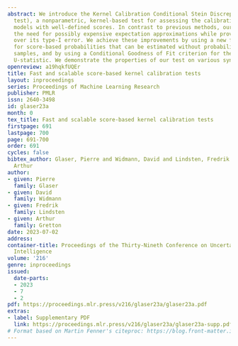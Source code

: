 ```yaml
---
abstract: We introduce the Kernel Calibration Conditional Stein Discrepancy test (KCCSD
  test), a nonparametric, kernel-based test for assessing the calibration of probabilistic
  models with well-defined scores. In contrast to previous methods, our test avoids
  the need for possibly expensive expectation approximations while providing control
  over its type-I error. We achieve these improvements by using a new family of kernels
  for score-based probabilities that can be estimated without probability density
  samples, and by using a Conditional Goodness of Fit criterion for the KCCSD test’s
  U-statistic. We demonstrate the properties of our test on various synthetic settings.
openreview: a19hqkfUQEr
title: Fast and scalable score-based kernel calibration tests
layout: inproceedings
series: Proceedings of Machine Learning Research
publisher: PMLR
issn: 2640-3498
id: glaser23a
month: 0
tex_title: Fast and scalable score-based kernel calibration tests
firstpage: 691
lastpage: 700
page: 691-700
order: 691
cycles: false
bibtex_author: Glaser, Pierre and Widmann, David and Lindsten, Fredrik and Gretton,
  Arthur
author:
- given: Pierre
  family: Glaser
- given: David
  family: Widmann
- given: Fredrik
  family: Lindsten
- given: Arthur
  family: Gretton
date: 2023-07-02
address:
container-title: Proceedings of the Thirty-Nineth Conference on Uncertainty in Artificial
  Intelligence
volume: '216'
genre: inproceedings
issued:
  date-parts:
  - 2023
  - 7
  - 2
pdf: https://proceedings.mlr.press/v216/glaser23a/glaser23a.pdf
extras:
- label: Supplementary PDF
  link: https://proceedings.mlr.press/v216/glaser23a/glaser23a-supp.pdf
# Format based on Martin Fenner's citeproc: https://blog.front-matter.io/posts/citeproc-yaml-for-bibliographies/
---
```


